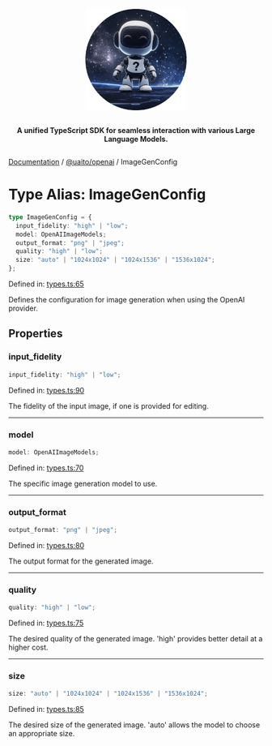 <div style="display:flex; flex-direction:column; align-items:center;">
<p align="center">
  <img src="../UAITO.png" alt="UAITO Logo" width="200"/>
</p>

<p align="center">
  <strong>A unified TypeScript SDK for seamless interaction with various Large Language Models.</strong>
</p>
</div>

[Documentation](README.md) / [@uaito/openai](@uaito.openai.md) / ImageGenConfig

# Type Alias: ImageGenConfig

```ts
type ImageGenConfig = {
  input_fidelity: "high" | "low";
  model: OpenAIImageModels;
  output_format: "png" | "jpeg";
  quality: "high" | "low";
  size: "auto" | "1024x1024" | "1024x1536" | "1536x1024";
};
```

Defined in: [types.ts:65](https://github.com/elribonazo/uaito/blob/61fe38d8ca6389b9df4b175df981376a787b30b1/packages/openai/src/types.ts#L65)

Defines the configuration for image generation when using the OpenAI provider.

## Properties

### input\_fidelity

```ts
input_fidelity: "high" | "low";
```

Defined in: [types.ts:90](https://github.com/elribonazo/uaito/blob/61fe38d8ca6389b9df4b175df981376a787b30b1/packages/openai/src/types.ts#L90)

The fidelity of the input image, if one is provided for editing.

***

### model

```ts
model: OpenAIImageModels;
```

Defined in: [types.ts:70](https://github.com/elribonazo/uaito/blob/61fe38d8ca6389b9df4b175df981376a787b30b1/packages/openai/src/types.ts#L70)

The specific image generation model to use.

***

### output\_format

```ts
output_format: "png" | "jpeg";
```

Defined in: [types.ts:80](https://github.com/elribonazo/uaito/blob/61fe38d8ca6389b9df4b175df981376a787b30b1/packages/openai/src/types.ts#L80)

The output format for the generated image.

***

### quality

```ts
quality: "high" | "low";
```

Defined in: [types.ts:75](https://github.com/elribonazo/uaito/blob/61fe38d8ca6389b9df4b175df981376a787b30b1/packages/openai/src/types.ts#L75)

The desired quality of the generated image. 'high' provides better detail at a higher cost.

***

### size

```ts
size: "auto" | "1024x1024" | "1024x1536" | "1536x1024";
```

Defined in: [types.ts:85](https://github.com/elribonazo/uaito/blob/61fe38d8ca6389b9df4b175df981376a787b30b1/packages/openai/src/types.ts#L85)

The desired size of the generated image. 'auto' allows the model to choose an appropriate size.

